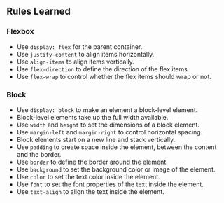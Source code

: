 ## Rules Learned

### Flexbox
- Use `display: flex` for the parent container.
- Use `justify-content` to align items horizontally.
- Use `align-items` to align items vertically.
- Use `flex-direction` to define the direction of the flex items.
- Use `flex-wrap` to control whether the flex items should wrap or not.

### Block
- Use `display: block` to make an element a block-level element.
- Block-level elements take up the full width available.
- Use `width` and `height` to set the dimensions of a block element.
- Use `margin-left` and `margin-right` to control horizontal spacing.
- Block elements start on a new line and stack vertically.
- Use `padding` to create space inside the element, between the content and the border.
- Use `border` to define the border around the element.
- Use `background` to set the background color or image of the element.
- Use `color` to set the text color inside the element.
- Use `font` to set the font properties of the text inside the element.
- Use `text-align` to align the text inside the element.